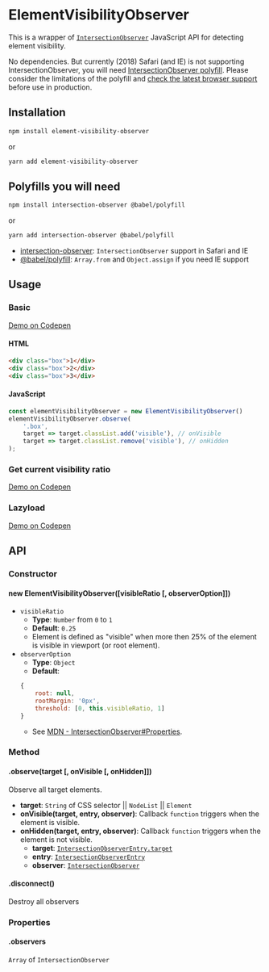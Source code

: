 # ElementVisibilityObserver
This is a wrapper of [`IntersectionObserver`](https://developer.mozilla.org/en-US/docs/Web/API/IntersectionObserver/) JavaScript API for detecting element visibility.

No dependencies. But currently (2018) Safari (and IE) is not supporting IntersectionObserver, you will need [IntersectionObserver polyfill](https://github.com/w3c/IntersectionObserver/tree/master/polyfill). Please consider the limitations of the polyfill and [check the latest browser support](https://caniuse.com/#search=IntersectionObserver) before use in production.

## Installation
```sh
npm install element-visibility-observer
```
or
```sh
yarn add element-visibility-observer
```

## Polyfills you will need
```sh
npm install intersection-observer @babel/polyfill
```
or
```sh
yarn add intersection-observer @babel/polyfill
```
* [intersection-observer](https://github.com/w3c/IntersectionObserver/tree/master/polyfill): `IntersectionObserver` support in Safari and IE
* [@babel/polyfill](https://babeljs.io/docs/en/babel-polyfill): `Array.from` and `Object.assign` if you need IE support

## Usage
### Basic
[Demo on Codepen](https://codepen.io/eky/pen/WapgRr?editors=0010)
#### HTML
```html
<div class="box">1</div>
<div class="box">2</div>
<div class="box">3</div>
```
#### JavaScript
```javascript
const elementVisibilityObserver = new ElementVisibilityObserver()
elementVisibilityObserver.observe(
	'.box',
	target => target.classList.add('visible'), // onVisible
	target => target.classList.remove('visible'), // onHidden
);
```
### Get current visibility ratio
[Demo on Codepen](https://codepen.io/eky/pen/pxeOwR?editors=0010)
### Lazyload
[Demo on Codepen](https://codepen.io/eky/pen/zmZmGM?editors=0010)

## API
### Constructor
#### new ElementVisibilityObserver([visibleRatio [, observerOption]])
- `visibleRatio`
	- **Type**: `Number` from `0` to `1`
	- **Default**: `0.25`
	- Element is defined as "visible" when more then 25% of the element is visible in viewport (or root element).
- `observerOption`
	- **Type**: `Object`
	- **Default**:
	```javascript
	{
		root: null,
		rootMargin: '0px',
		threshold: [0, this.visibleRatio, 1]
	}
	```
	- See [MDN - IntersectionObserver#Properties](https://developer.mozilla.org/en-US/docs/Web/API/IntersectionObserver#Properties).

### Method
#### .observe(target [, onVisible [, onHidden]])
Observe all target elements.
- **target**: `String` of CSS selector || `NodeList` || `Element`
- **onVisible(target, entry, observer)**: Callback `function` triggers when the element is visible.
- **onHidden(target, entry, observer)**: Callback `function` triggers when the element is not visible.
	- **target**: [`IntersectionObserverEntry.target`](https://developer.mozilla.org/en-US/docs/Web/API/IntersectionObserverEntry/target)
	- **entry**: [`IntersectionObserverEntry`](https://developer.mozilla.org/en-US/docs/Web/API/IntersectionObserverEntry)
	- **observer**: [`IntersectionObserver`](https://developer.mozilla.org/en-US/docs/Web/API/IntersectionObserver)

#### .disconnect()
Destroy all observers

### Properties
#### .observers
`Array` of `IntersectionObserver`
